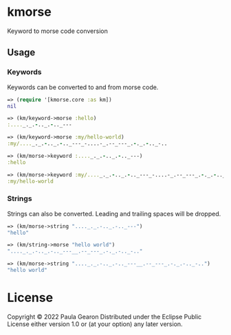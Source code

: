 # kmorse
Keyword to morse code conversion

## Usage

### Keywords
Keywords can be converted to and from morse code.

```clojure
=> (require '[kmorse.core :as km])
nil

=> (km/keyword->morse :hello)
:...._._.-.._.-.._---

=> (km/keyword->morse :my/hello-world)
:my/...._._.-.._.-.._---_-....-_.--_---_.-._.-.._-..

=> (km/morse->keyword :...._._.-.._.-.._---)
:hello

=> (km/morse->keyword :my/...._._.-.._.-.._---_-....-_.--_---_.-._.-.._-..)
:my/hello-world
```

### Strings
Strings can also be converted. Leading and trailing spaces will be dropped.

```clojure
=> (km/morse->string "...._._.-.._.-.._---")
"hello"

=> (km/string->morse "hello world")
"...._._.-.._.-.._---__.--_---_.-._.-.._-.."

=> (km/morse->string "...._._.-.._.-.._---__.--_---_.-._.-.._-..")
"hello world"
```

# License
Copyright © 2022 Paula Gearon
Distributed under the Eclipse Public License either version 1.0 or (at your option) any later version.
